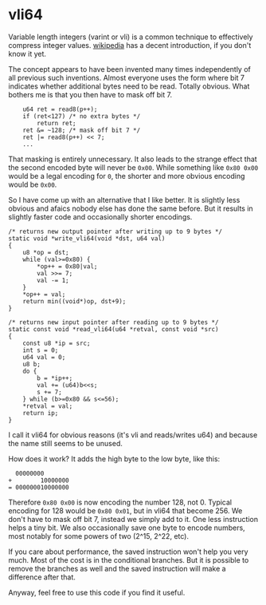 # vli64

Variable length integers (varint or vli) is a common technique to
effectively compress integer values.
[wikipedia](https://en.wikipedia.org/wiki/Varint) has a decent
introduction, if you don't know it yet.

The concept appears to have been invented many times independently of
all previous such inventions.  Almost everyone uses the form where bit
7 indicates whether additional bytes need to be read.  Totally
obvious.  What bothers me is that you then have to mask off bit 7.

```
	u64 ret = read8(p++);
	if (ret<127) /* no extra bytes */
		return ret;
	ret &= ~128; /* mask off bit 7 */
	ret |= read8(p++) << 7;
	...
```

That masking is entirely unnecessary.  It also leads to the strange
effect that the second encoded byte will never be `0x00`.  While
something like `0x80 0x00` would be a legal encoding for `0`, the
shorter and more obvious encoding would be `0x00`.

So I have come up with an alternative that I like better.  It is
slightly less obvious and afaics nobody else has done the same before.
But it results in slightly faster code and occasionally shorter
encodings.

```
/* returns new output pointer after writing up to 9 bytes */
static void *write_vli64(void *dst, u64 val)
{
	u8 *op = dst;
	while (val>=0x80) {
		*op++ = 0x80|val;
		val >>= 7;
		val -= 1;
	}
	*op++ = val;
	return min((void*)op, dst+9);
}

/* returns new input pointer after reading up to 9 bytes */
static const void *read_vli64(u64 *retval, const void *src)
{
	const u8 *ip = src;
	int s = 0;
	u64 val = 0;
	u8 b;
	do {
		b = *ip++;
		val += (u64)b<<s;
		s += 7;
	} while (b>=0x80 && s<=56);
	*retval = val;
	return ip;
}
```

I call it vli64 for obvious reasons (it's vli and reads/writes u64)
and because the name still seems to be unused.

How does it work?  It adds the high byte to the low byte, like this:
```
  00000000
+        10000000
= 000000010000000
```
Therefore `0x80 0x00` is now encoding the number 128, not 0.  Typical
encoding for 128 would be `0x80 0x01`, but in vli64 that become 256.
We don't have to mask off bit 7, instead we simply add to it.  One
less instruction helps a tiny bit.  We also occasionally save one byte
to encode numbers, most notably for some powers of two (2^15, 2^22,
etc).

If you care about performance, the saved instruction won't help you
very much.  Most of the cost is in the conditional branches.  But it
is possible to remove the branches as well and the saved instruction
will make a difference after that.

Anyway, feel free to use this code if you find it useful.
